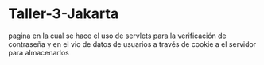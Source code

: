 # Taller-3-Jakarta
pagina en la cual se hace el uso de servlets para la verificación de contraseña y en el vio de datos de usuarios a través de cookie a el servidor para almacenarlos
